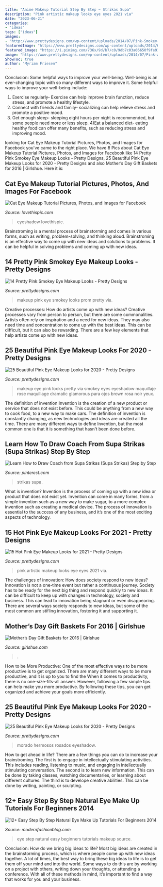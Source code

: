 ```yaml
---
title: "Anime Makeup Tutorial Step By Step ~ Strikas Supa"
description: "Pink artistic makeup looks eye eyes 2021 via"
date: "2023-06-21"
categories:
- "ideas"
tags: ["ideas"]
images:
- "http://www.prettydesigns.com/wp-content/uploads/2014/07/Pink-Smokey-Eye-Makeup-for-Prom.jpg"
featuredImage: "https://www.prettydesigns.com/wp-content/uploads/2014/07/Pink-and-Purple-Eye-Makeup.jpg"
featured_image: "https://i.pinimg.com/736x/9d/b7/c0/9db7c03a06650f9fe91d12ba90b78422.jpg"
image: "https://www.prettydesigns.com/wp-content/uploads/2014/07/Pink-and-Purple-Eye-Makeup.jpg"
ShowToc: true
author: "Myriam Friesen"
---
```



Conclusion: Some helpful ways to improve your well-being.
Well-being is an ever-changing topic with so many different ways to improve it. Some helpful ways to improve your well-being include: 
1) Exercise regularly- Exercise can help improve brain function, reduce stress, and promote a healthy lifestyle. 
2) Connect with friends and family- socializing can help relieve stress and promote a positive mood. 
3) Get enough sleep- sleeping eight hours per night is recommended, but some people need more or less sleep. 
4)Eat a balanced diet- eating healthy food can offer many benefits, such as reducing stress and improving mood.

	

		
looking for Cat Eye Makeup Tutorial Pictures, Photos, and Images for Facebook you've came to the right place. We have 8 Pics about Cat Eye Makeup Tutorial Pictures, Photos, and Images for Facebook like 14 Pretty Pink Smokey Eye Makeup Looks - Pretty Designs, 25 Beautiful Pink Eye Makeup Looks for 2020 - Pretty Designs and also Mother’s Day Gift Baskets for 2016 | Girlshue. Here it is:
		
    
## Cat Eye Makeup Tutorial Pictures, Photos, And Images For Facebook

<img loading=lazy src="https://www.lovethispic.com/uploaded_images/140872-Cat-Eye-Makeup-Tutorial.jpg" onerror="this.onerror=null;this.src='https://tse2.mm.bing.net/th?id=OIP.8GvBJ4r_VMlD4Mhd3GWT7wHaQf&amp;pid=15.1';" alt="Cat Eye Makeup Tutorial Pictures, Photos, and Images for Facebook">

_Source: lovethispic.com_

>eyeshadow lovethispic. 

	

Brainstroming is a mental process of brainstorming and comes in various forms, such as writing, problem-solving, and thinking aloud. Brainstroming is an effective way to come up with new ideas and solutions to problems. It can be helpful in solving problems and coming up with new ideas.

    
## 14 Pretty Pink Smokey Eye Makeup Looks - Pretty Designs

<img loading=lazy src="http://www.prettydesigns.com/wp-content/uploads/2014/07/Pink-Smokey-Eye-Makeup-for-Prom.jpg" onerror="this.onerror=null;this.src='https://tse3.mm.bing.net/th?id=OIP.dSB5SGJm_lGqCLa1adaJGAHaKb&amp;pid=15.1';" alt="14 Pretty Pink Smokey Eye Makeup Looks - Pretty Designs">

_Source: prettydesigns.com_

>makeup pink eye smokey looks prom pretty via. 

	

Creative processes: How do artists come up with new ideas?
Creative processes vary from person to person, but there are some commonalities. Artists often rely on inspiration and a need for new ideas. They may also need time and concentration to come up with the best ideas. This can be difficult, but it can also be rewarding. There are a few key elements that help artists come up with new ideas.

    
## 25 Beautiful Pink Eye Makeup Looks For 2020 - Pretty Designs

<img loading=lazy src="http://www.prettydesigns.com/wp-content/uploads/2014/07/Pink-Eye-Makeup.jpg" onerror="this.onerror=null;this.src='https://tse3.mm.bing.net/th?id=OIP.m54-kK-hEGMeWWeb_JZ2UQAAAA&amp;pid=15.1';" alt="25 Beautiful Pink Eye Makeup Looks for 2020 - Pretty Designs">

_Source: prettydesigns.com_

>makeup eye pink looks pretty via smokey eyes eyeshadow maquillaje rose maquillage dramatic glamorous para ojos brown rosa noir yeux. 

	

The definition of invention
Invention is the creation of a new product or service that does not exist before. This could be anything from a new way to cook food, to a new way to make cars. The definition of invention is constantly changing, as new technologies and ideas are created all the time. There are many different ways to define Invention, but the most common one is that it is something that hasn't been done before.

    
## Learn How To Draw Coach From Supa Strikas (Supa Strikas) Step By Step

<img loading=lazy src="https://i.pinimg.com/736x/9d/b7/c0/9db7c03a06650f9fe91d12ba90b78422.jpg" onerror="this.onerror=null;this.src='https://tse1.mm.bing.net/th?id=OIP.q8eBYBMfnhpE34taKLpzWQHaKc&amp;pid=15.1';" alt="Learn How to Draw Coach from Supa Strikas (Supa Strikas) Step by Step">

_Source: pinterest.com_

>strikas supa. 

	

What is invention?
Invention is the process of coming up with a new idea or product that does not exist yet. Invention can come in many forms, from a simple invention such as a new way to make sugar, to a more complex invention such as creating a medical device. The process of innovation is essential to the success of any business, and it’s one of the most exciting aspects of technology.

    
## 15 Hot Pink Eye Makeup Looks For 2021 - Pretty Designs

<img loading=lazy src="http://www.prettydesigns.com/wp-content/uploads/2014/07/Artistic-Pink-Eyes.jpg" onerror="this.onerror=null;this.src='https://tse2.mm.bing.net/th?id=OIP.nPueRNg7jo_AT16W4SzhKAHaJ4&amp;pid=15.1';" alt="15 Hot Pink Eye Makeup Looks for 2021 - Pretty Designs">

_Source: prettydesigns.com_

>pink artistic makeup looks eye eyes 2021 via. 

	

The challenges of innovation: How does society respond to new ideas?
Innovation is not a one-time event but rather a continuous journey. Society has to be ready for the next big thing and respond quickly to new ideas. It can be difficult to keep up with changes in technology, society and business. This can lead to innovation being stagnant or even disappearing. There are several ways society responds to new ideas, but some of the most common are stifling innovation, fostering it and supporting it.

    
## Mother’s Day Gift Baskets For 2016 | Girlshue

<img loading=lazy src="http://www.girlshue.com/wp-content/uploads/2016/05/Mother’s-Day-Gift-Baskets-for-2016-5.jpg" onerror="this.onerror=null;this.src='https://tse4.mm.bing.net/th?id=OIP.ZAEF8zjXrylWY0mDK6BKjgHaKa&amp;pid=15.1';" alt="Mother’s Day Gift Baskets for 2016 | Girlshue">

_Source: girlshue.com_

>. 

	

How to be More Productive: One of the most effective ways to be more productive is to get organized. There are many different ways to be more productive, and it is up to you to find the
When it comes to productivity, there is no one-size-fits-all answer. However, following a few simple tips can help make you more productive. By following these tips, you can get organized and achieve your goals more efficiently.

    
## 25 Beautiful Pink Eye Makeup Looks For 2020 - Pretty Designs

<img loading=lazy src="https://www.prettydesigns.com/wp-content/uploads/2014/07/Pink-and-Purple-Eye-Makeup.jpg" onerror="this.onerror=null;this.src='https://tse4.mm.bing.net/th?id=OIP.ZbxsOrAwaAx1d_S-1_VGGAHaLH&amp;pid=15.1';" alt="25 Beautiful Pink Eye Makeup Looks for 2020 - Pretty Designs">

_Source: prettydesigns.com_

>morado hermosos rosados eyeshadow. 

	

How to get ahead in life? There are a few things you can do to increase your brainstroming. The first is to engage in intellectually stimulating activities. This includes reading, listening to music, and engaging in intellectually stimulating conversation. The second is to learn new information. This can be done by taking classes, watching documentaries, or learning about different cultures. The third is to develope creative abilities. This can be done by writing, painting, or sculpting.

    
## 12+ Easy Step By Step Natural Eye Make Up Tutorials For Beginners 2014

<img loading=lazy src="http://modernfashionblog.com/wp-content/uploads/2014/10/12-Easy-Step-By-Step-Natural-Eye-Make-Up-Tutorials-For-Beginners-2014-3.jpg" onerror="this.onerror=null;this.src='https://tse3.mm.bing.net/th?id=OIP.EMkTjoAQ_eM3KlMTiG-DrgHaMj&amp;pid=15.1';" alt="12+ Easy Step By Step Natural Eye Make Up Tutorials For Beginners 2014">

_Source: modernfashionblog.com_

>eye step natural easy beginners tutorials makeup source. 

	

Conclusion: How do we bring big ideas to life?
Most big ideas are created in the brainstorming process, which is where people come up with new ideas together. A lot of times, the best way to bring these big ideas to life is to get them off your mind and into the world. Some ways to do this are by working on a project with others, writing down your thoughts, or attending a conference. With all of these methods in mind, it’s important to find a way that works for you and your business.

